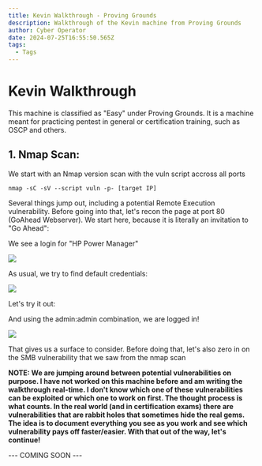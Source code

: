 ```yaml
---
title: Kevin Walkthrough - Proving Grounds
description: Walkthrough of the Kevin machine from Proving Grounds
author: Cyber Operator
date: 2024-07-25T16:55:50.565Z
tags:
  - Tags
---
```

# Kevin Walkthrough

This machine is classified as "Easy" under Proving Grounds.  It is a machine meant for practicing pentest in general or certification training, such as OSCP and others.

## 1. Nmap Scan:

We start with an Nmap version scan with the vuln script accross all ports

`nmap -sC -sV --script vuln -p- [target IP]`

Several things jump out, including a potential Remote Execution vulnerability.  Before going into that, let's recon the page at port 80 (GoAhead Webserver).  We start here, because it is literally an invitation to "Go Ahead":

We see a login for "HP Power Manager"

![](/static/img/screenshot-2024-07-25-at-1.05.04 pm.png)

As usual, we try to find default credentials:

![](/static/img/screenshot-2024-07-25-at-1.06.46 pm.png)

Let's try it out:

And using the admin:admin combination, we are logged in!

![](/static/img/screenshot-2024-07-25-at-1.08.05 pm.png)

That gives us a surface to consider.  Before doing that, let's also zero in on the SMB vulnerability that we saw from the nmap scan 

**NOTE: We are jumping around between potential vulnerabilities on purpose. I have not worked on this machine before and am writing the walkthrough real-time. I don't know which one of these vulnerabilities can be exploited or which one to work on first.  The thought process is what counts. In the real world (and in certification exams) there are vulnerabilities that are rabbit holes that sometimes hide the real gems.  The idea is to document everything you see as you work and see which vulnerability pays off faster/easier.  With that out of the way, let's continue!**



\--- COMING SOON ---